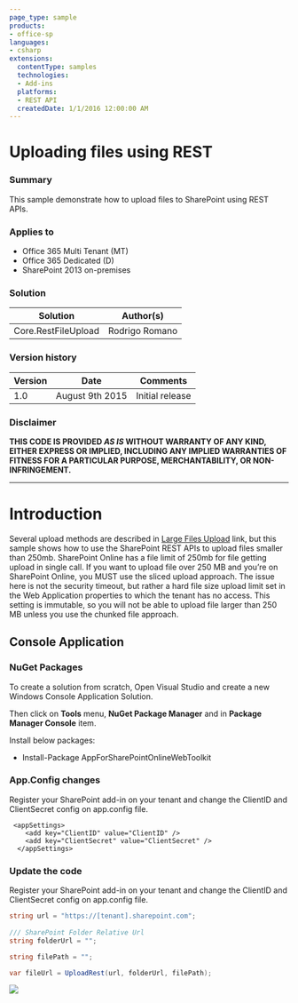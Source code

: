 ```yaml
---
page_type: sample
products:
- office-sp
languages:
- csharp
extensions:
  contentType: samples
  technologies:
  - Add-ins
  platforms:
  - REST API
  createdDate: 1/1/2016 12:00:00 AM
---
```

# Uploading files using REST #

### Summary ###
This sample demonstrate how to upload files to SharePoint using REST APIs.

### Applies to ###
-  Office 365 Multi Tenant (MT)
-  Office 365 Dedicated (D)
-  SharePoint 2013 on-premises

### Solution ###
Solution | Author(s)
---------|----------
Core.RestFileUpload | Rodrigo Romano

### Version history ###
Version  | Date | Comments
---------| -----| --------
1.0  | August 9th 2015 | Initial release

### Disclaimer ###
**THIS CODE IS PROVIDED *AS IS* WITHOUT WARRANTY OF ANY KIND, EITHER EXPRESS OR IMPLIED, INCLUDING ANY IMPLIED WARRANTIES OF FITNESS FOR A PARTICULAR PURPOSE, MERCHANTABILITY, OR NON-INFRINGEMENT.**


----------
# Introduction #
Several upload methods are described in [Large Files Upload](https://github.com/OfficeDev/PnP/tree/dev/Samples/Core.LargeFileUpload) link, but this sample shows how to use the SharePoint REST APIs to upload files smaller than 250mb. SharePoint Online has a file limit of 250mb for file getting upload in single call. If you want to upload file over 250 MB and you’re on SharePoint Online, you MUST use the sliced upload approach.  The issue here is not the security timeout, but rather a hard file size upload limit set in the Web Application properties to which the tenant has no access.  This setting is immutable, so you will not be able to upload file larger than 250 MB unless you use the chunked file approach.

## Console Application

### NuGet Packages
To create a solution from scratch, Open Visual Studio and create a new Windows Console Application Solution.

Then click on **Tools** menu, **NuGet Package Manager** and in **Package Manager Console** item.

Install below packages:

- Install-Package AppForSharePointOnlineWebToolkit 

### **App.Config** changes
Register your SharePoint add-in on your tenant and change the ClientID and ClientSecret config on app.config file.
```
 <appSettings>
    <add key="ClientID" value="ClientID" />
    <add key="ClientSecret" value="ClientSecret" />
  </appSettings> 
```

### Update the code
Register your SharePoint add-in on your tenant and change the ClientID and ClientSecret config on app.config file.
```C#
string url = "https://[tenant].sharepoint.com";
			
/// SharePoint Folder Relative Url
string folderUrl = "";

string filePath = "";

var fileUrl = UploadRest(url, folderUrl, filePath);
```

<img src="https://telemetry.sharepointpnp.com/pnp/samples/Core.RestFileUpload" />